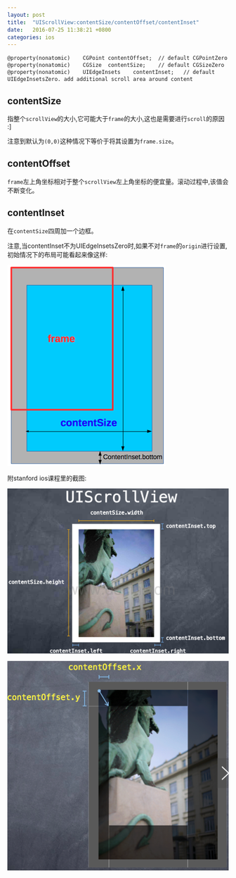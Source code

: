 ```yaml
---
layout: post
title:  "UIScrollView:contentSize/contentOffset/contentInset"
date:   2016-07-25 11:38:21 +0800
categories: ios
---
```


```objc
@property(nonatomic)    CGPoint contentOffset;  // default CGPointZero
@property(nonatomic)    CGSize  contentSize;    // default CGSizeZero
@property(nonatomic)    UIEdgeInsets    contentInset;   // default UIEdgeInsetsZero. add additional scroll area around content
```

## contentSize

指整个`scrollView`的大小,它可能大于`frame`的大小,这也是需要进行`scroll`的原因 :]

注意到默认为`(0,0)`这种情况下等价于将其设置为`frame.size`。

## contentOffset

`frame`左上角坐标相对于整个`scrollView`左上角坐标的便宜量。滚动过程中,该值会不断变化。

## contentInset

在`contentSize`四周加一个边框。

注意,当contentInset不为UIEdgeInsetsZero时,如果不对`frame`的`origin`进行设置,初始情况下的布局可能看起来像这样:

![default](/src/images/20160725/default.png)


附stanford ios课程里的截图:

![contentInset](/src/images/20160725/contentInset.png)

![contentOffset](/src/images/20160725/contentOffset.png)
